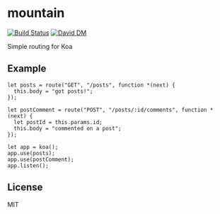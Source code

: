 # mountain

[![Build Status](https://travis-ci.org/nowk/mountain-js.svg?branch=master)](https://travis-ci.org/nowk/mountain-js)
[![David DM](https://david-dm.org/nowk/mountain-js.png)](https://david-dm.org/nowk/mountain-js)

<!-- [![Code Climate](https://codeclimate.com/github/nowk/mountain-js.png)](https://codeclimate.com/github/nowk/mountain-js) -->

Simple routing for Koa


## Example

    let posts = route("GET", "/posts", function *(next) {
      this.body = "got posts!";
    });

    let postComment = route("POST", "/posts/:id/comments", function *(next) {
      let postId = this.params.id;
      this.body = "commented on a post";
    });

    let app = koa();
    app.use(posts);
    app.use(postComment);
    app.listen();

## License

MIT

